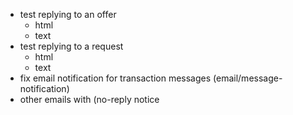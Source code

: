 - test replying to an offer
  - html
  - text
- test replying to a request
  - html
  - text
- fix email notification for transaction messages (email/message-notification)
- other emails with (no-reply notice
